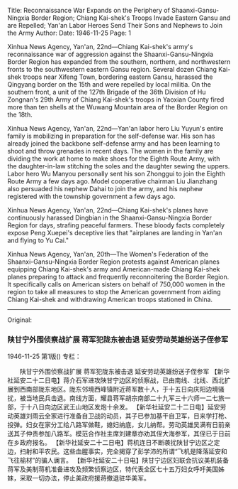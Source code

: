 Title: Reconnaissance War Expands on the Periphery of Shaanxi-Gansu-Ningxia Border Region; Chiang Kai-shek's Troops Invade Eastern Gansu and are Repelled; Yan'an Labor Heroes Send Their Sons and Nephews to Join the Army
Author:
Date: 1946-11-25
Page: 1

Xinhua News Agency, Yan'an, 22nd—Chiang Kai-shek's army's reconnaissance war of aggression against the Shaanxi-Gansu-Ningxia Border Region has expanded from the southern, northern, and northwestern fronts to the southwestern eastern Gansu region. Several dozen Chiang Kai-shek troops near Xifeng Town, bordering eastern Gansu, harassed the Qingyang border on the 15th and were repelled by local militia. On the southern front, a unit of the 127th Brigade of the 36th Division of Hu Zongnan's 29th Army of Chiang Kai-shek's troops in Yaoxian County fired more than ten shells at the Wuwang Mountain area of the Border Region on the 18th.

Xinhua News Agency, Yan'an, 22nd—Yan'an labor hero Liu Yuyun's entire family is mobilizing in preparation for the self-defense war. His son has already joined the backbone self-defense army and has been learning to shoot and throw grenades in recent days. The women in the family are dividing the work at home to make shoes for the Eighth Route Army, with the daughter-in-law stitching the soles and the daughter sewing the uppers. Labor hero Wu Manyou personally sent his son Zhonggui to join the Eighth Route Army a few days ago. Model cooperative chairman Liu Jianzhang also persuaded his nephew Dahai to join the army, and his nephew registered with the township government a few days ago.

Xinhua News Agency, Yan'an, 22nd—Chiang Kai-shek's planes have continuously harassed Dingbian in the Shaanxi-Gansu-Ningxia Border Region for days, strafing peaceful farmers. These bloody facts completely expose Peng Xuepei's deceptive lies that "airplanes are landing in Yan'an and flying to Yu Cai."

Xinhua News Agency, Yan'an, 20th—The Women's Federation of the Shaanxi-Gansu-Ningxia Border Region protests against American planes equipping Chiang Kai-shek's army and American-made Chiang Kai-shek planes preparing to attack and frequently reconnoitering the Border Region. It specifically calls on American sisters on behalf of 750,000 women in the region to take all measures to stop the American government from aiding Chiang Kai-shek and withdrawing American troops stationed in China.



<hr /> 

Original: 


### 陕甘宁外围侦察战扩展  蒋军犯陇东被击退  延安劳动英雄纷送子侄参军

1946-11-25
第1版()
专栏：

　　陕甘宁外围侦察战扩展
    蒋军犯陇东被击退
    延安劳动英雄纷送子侄参军
    【新华社延安二十二日电】蒋介石军进攻陕甘宁边区的侦察战，已由南线、北线、西北扩展到西南部陇东地区。陇东邻境西峰镇附近蒋军数十人，于十五日向庆阳边境骚扰，被当地民兵击退。南线方面，耀县蒋军胡宗南部二十九军三十六师一二七旅一部，于十八日向边区武王山地区发炮十余发。
    【新华社延安二十二日电】延安劳动英雄刘雨云全家进行准备自卫战的动员，其子已参加基干自卫军，日来学打枪、投弹。妇女在家分工给八路军做鞋，媳妇纳底，女儿纳帮。劳动英雄吴满有日前亲送其子仲贵参加八路军。模范合作社主席刘建章亦劝其侄大海参军，其侄已于日前在乡政府报名。
    【新华社延安二十二日电】蒋机连日不断袭扰陕甘宁边区之定边，扫射和平农民。这些血腥事实，完全揭穿了彭学沛的所谓“飞机是降落延安和飞往榆材”的骗人谰言。
    【新华社延安二十日电】陕甘宁边区妇联会抗议美机装备蒋军及美制蒋机准备进攻及频繁侦察边区，特代表全区七十五万妇女呼吁美国姊妹，采取一切办法，停止美政府援蒋撤退驻华美军。
